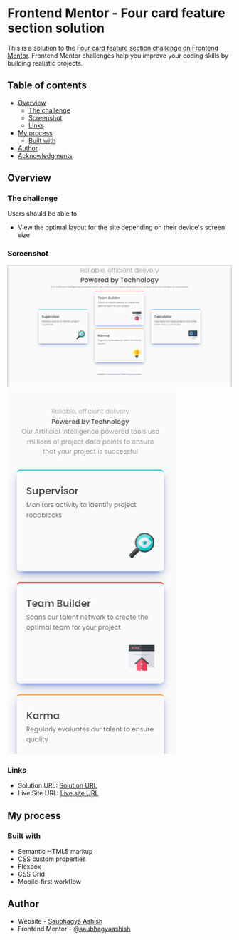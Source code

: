# Frontend Mentor - Four card feature section solution

This is a solution to the [Four card feature section challenge on Frontend Mentor](https://www.frontendmentor.io/challenges/four-card-feature-section-weK1eFYK). Frontend Mentor challenges help you improve your coding skills by building realistic projects. 

## Table of contents

- [Overview](#overview)
  - [The challenge](#the-challenge)
  - [Screenshot](#screenshot)
  - [Links](#links)
- [My process](#my-process)
  - [Built with](#built-with)
- [Author](#author)
- [Acknowledgments](#acknowledgments)

## Overview

### The challenge

Users should be able to:

- View the optimal layout for the site depending on their device's screen size

### Screenshot

![](./images/image.png)
![](./images/image2.png)

### Links

- Solution URL: [Solution URL](https://github.com/saubhagyaashish/four-card-feature-section-master)
- Live Site URL: [Live site URL](https://stupendous-torrone-61abe8.netlify.app/)

## My process

### Built with

- Semantic HTML5 markup
- CSS custom properties
- Flexbox
- CSS Grid
- Mobile-first workflow

## Author

- Website - [Saubhagya Ashish](https://saubhagyaashish.com)
- Frontend Mentor - [@saubhagyaashish](https://www.frontendmentor.io/profile/saubhagyaashish)
